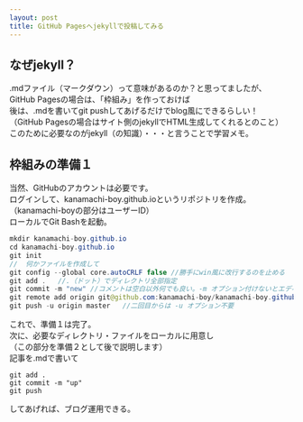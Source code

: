 ```yaml
---
layout: post
title: GitHub Pagesへjekyllで投稿してみる
---
```


## なぜjekyll？
.mdファイル（マークダウン）って意味があるのか？と思ってましたが、  
GitHub Pagesの場合は、「枠組み」を作っておけば  
後は、.mdを書いてgit pushしてあげるだけでblog風にできるらしい！  
（GitHub Pagesの場合はサイト側のjekyllでHTML生成してくれるとのこと）  
このために必要なのがjekyll（の知識）・・・と言うことで学習メモ。  

## 枠組みの準備１
当然、GitHubのアカウントは必要です。  
ログインして、kanamachi-boy.github.ioというリポジトリを作成。  
（kanamachi-boyの部分はユーザーID）  
ローカルでGit Bashを起動。  

```java
mkdir kanamachi-boy.github.io
cd kanamachi-boy.github.io
git init
//	何かファイルを作成して
git config --global core.autoCRLF false	//勝手にwin風に改行するのを止める
git add .	//.（ドット）でディレクトリ全部指定
git commit -m "new"	//コメントは空白以外何でも良い。-m オプション付けないとエディタ起動しちゃう。
git remote add origin git@github.com:kanamachi-boy/kanamachi-boy.github.io.git
git push -u origin master	//二回目からは -u オプション不要
```
これで、準備１は完了。  
次に、必要なディレクトリ・ファイルをローカルに用意し  
（この部分を準備２として後で説明します）  
記事を.mdで書いて  

```
git add .
git commit -m "up"
git push
```

してあげれば、ブログ運用できる。  









